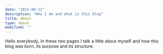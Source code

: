 ```yaml
---
date: "2021-08-12"
description: "Who I am and what is this blog"
title: About
type: about
modified: ""
---
```

    
<div style="text-align: justify;">

Hello everybody,
In these two pages I talk a little about myself and how this blog was born, its purpose and its structure.

</div>




